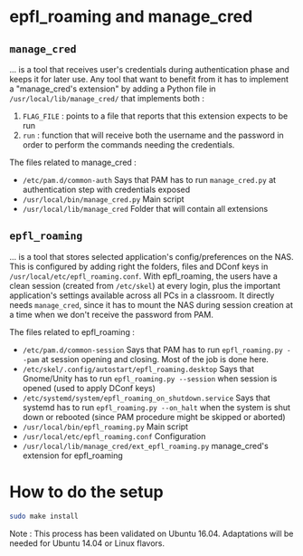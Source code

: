 # epfl_roaming and manage_cred


## `manage_cred`

... is a tool that receives user's credentials during authentication phase and keeps it for later use.
Any tool that want to benefit from it has to implement a "manage_cred's extension" by adding a Python file in `/usr/local/lib/manage_cred/` that implements both :
1. `FLAG_FILE` : points to a file that reports that this extension expects to be run
2. `run` : function that will receive both the username and the password in order to perform the commands needing the credentials.

The files related to manage_cred :
+ `/etc/pam.d/common-auth`
    Says that PAM has to run `manage_cred.py` at authentication step with credentials exposed
+ `/usr/local/bin/manage_cred.py`
    Main script
+ `/usr/local/lib/manage_cred`
    Folder that will contain all extensions


## `epfl_roaming`

... is a tool that stores selected application's config/preferences on the NAS. This is configured by adding right the folders, files and DConf keys in `/usr/local/etc/epfl_roaming.conf`.
With epfl_roaming, the users have a clean session (created from `/etc/skel`) at every login, plus the important application's settings available across all PCs in a classroom.
It directly needs `manage_cred`, since it has to mount the NAS during session creation at a time when we don't receive the password from PAM.

The files related to epfl_roaming :
+ `/etc/pam.d/common-session`
    Says that PAM has to run `epfl_roaming.py --pam` at session opening and closing. Most of the job is done here.
+ `/etc/skel/.config/autostart/epfl_roaming.desktop`
    Says that Gnome/Unity has to run `epfl_roaming.py --session` when session is opened (used to apply DConf keys)
+ `/etc/systemd/system/epfl_roaming_on_shutdown.service`
    Says that systemd has to run `epfl_roaming.py --on_halt` when the system is shut down or rebooted (since PAM procedure might be skipped or aborted)
+ `/usr/local/bin/epfl_roaming.py`
    Main script
+ `/usr/local/etc/epfl_roaming.conf`
    Configuration
+ `/usr/local/lib/manage_cred/ext_epfl_roaming.py`
    manage_cred's extension for epfl_roaming


# How to do the setup

~~~ bash
sudo make install
~~~

Note : This process has been validated on Ubuntu 16.04. Adaptations will be needed for Ubuntu 14.04 or Linux flavors.
